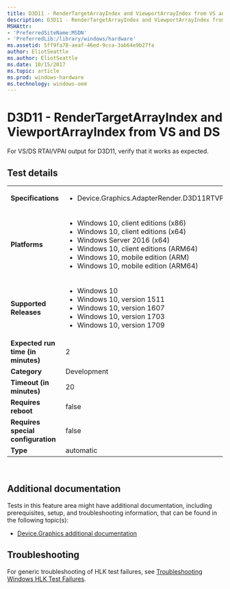 ```yaml
---
title: D3D11 - RenderTargetArrayIndex and ViewportArrayIndex from VS and DS
description: D3D11 - RenderTargetArrayIndex and ViewportArrayIndex from VS and DS
MSHAttr:
- 'PreferredSiteName:MSDN'
- 'PreferredLib:/library/windows/hardware'
ms.assetid: 5ff9fa78-aeaf-46ed-9cca-3ab64e9b27fa
author: EliotSeattle
ms.author: EliotSeattle
ms.date: 10/15/2017
ms.topic: article
ms.prod: windows-hardware
ms.technology: windows-oem
---
```


# <span id="p_hlk_test.ca0ad6b6-a44f-4869-9bdd-ce55b1b609e1"></span>D3D11 - RenderTargetArrayIndex and ViewportArrayIndex from VS and DS


For VS/DS RTAI/VPAI output for D3D11, verify that it works as expected.

## Test details
|||
|---|---|
| **Specifications**  | <ul><li>Device.Graphics.AdapterRender.D3D11RTVPFromVSDS.CoreRequirement</li></ul> |  
| **Platforms**   | <ul><li>Windows 10, client editions (x86)</li><li>Windows 10, client editions (x64)</li><li>Windows Server 2016 (x64)</li><li>Windows 10, client editions (ARM64)</li><li>Windows 10, mobile edition (ARM)</li><li>Windows 10, mobile edition (ARM64)</li></ul> |
| **Supported Releases** | <ul><li>Windows 10</li><li>Windows 10, version 1511</li><li>Windows 10, version 1607</li><li>Windows 10, version 1703</li><li>Windows 10, version 1709</li></ul> |
|**Expected run time (in minutes)**| 2 |
|**Category**| Development |
|**Timeout (in minutes)**| 20 |
|**Requires reboot**| false |
|**Requires special configuration**| false |
|**Type**| automatic |

 

## <span id="Additional_documentation"></span><span id="additional_documentation"></span><span id="ADDITIONAL_DOCUMENTATION"></span>Additional documentation


Tests in this feature area might have additional documentation, including prerequisites, setup, and troubleshooting information, that can be found in the following topic(s):

-   [Device.Graphics additional documentation](device-graphics-additional-documentation.md)

## <span id="Troubleshooting"></span><span id="troubleshooting"></span><span id="TROUBLESHOOTING"></span>Troubleshooting


For generic troubleshooting of HLK test failures, see [Troubleshooting Windows HLK Test Failures](..\user\troubleshooting-windows-hlk-test-failures.md).

 

 






